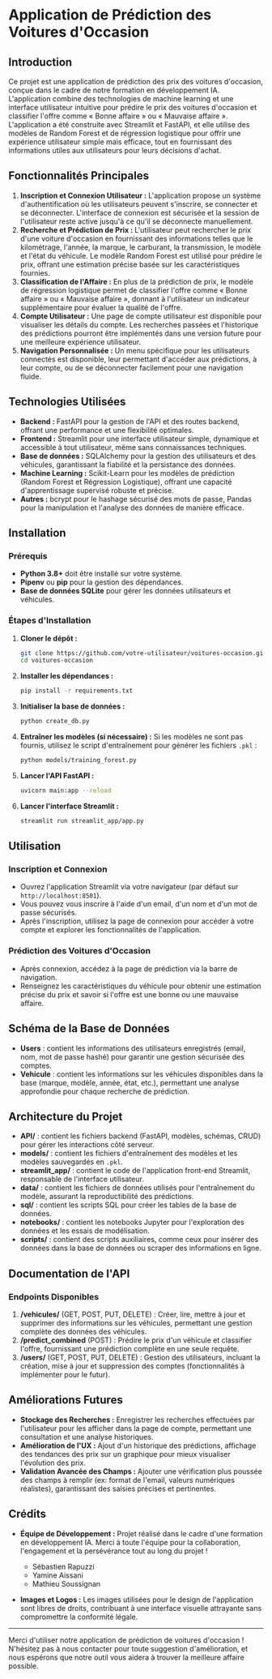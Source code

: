 # Application de Prédiction des Voitures d'Occasion

## Introduction

Ce projet est une application de prédiction des prix des voitures d'occasion, conçue dans le cadre de notre formation en développement IA. L'application combine des technologies de machine learning et une interface utilisateur intuitive pour prédire le prix des voitures d'occasion et classifier l'offre comme « Bonne affaire » ou « Mauvaise affaire ». L'application a été construite avec Streamlit et FastAPI, et elle utilise des modèles de Random Forest et de régression logistique pour offrir une expérience utilisateur simple mais efficace, tout en fournissant des informations utiles aux utilisateurs pour leurs décisions d'achat.

## Fonctionnalités Principales

1. **Inscription et Connexion Utilisateur :** L'application propose un système d'authentification où les utilisateurs peuvent s'inscrire, se connecter et se déconnecter. L'interface de connexion est sécurisée et la session de l'utilisateur reste active jusqu'à ce qu'il se déconnecte manuellement.
2. **Recherche et Prédiction de Prix :** L'utilisateur peut rechercher le prix d'une voiture d'occasion en fournissant des informations telles que le kilométrage, l'année, la marque, le carburant, la transmission, le modèle et l'état du véhicule. Le modèle Random Forest est utilisé pour prédire le prix, offrant une estimation précise basée sur les caractéristiques fournies.
3. **Classification de l'Affaire :** En plus de la prédiction de prix, le modèle de régression logistique permet de classifier l'offre comme « Bonne affaire » ou « Mauvaise affaire », donnant à l'utilisateur un indicateur supplémentaire pour évaluer la qualité de l'offre.
4. **Compte Utilisateur :** Une page de compte utilisateur est disponible pour visualiser les détails du compte. Les recherches passées et l'historique des prédictions pourront être implémentés dans une version future pour une meilleure expérience utilisateur.
5. **Navigation Personnalisée :** Un menu spécifique pour les utilisateurs connectés est disponible, leur permettant d'accéder aux prédictions, à leur compte, ou de se déconnecter facilement pour une navigation fluide.

## Technologies Utilisées

- **Backend :** FastAPI pour la gestion de l'API et des routes backend, offrant une performance et une flexibilité optimales.
- **Frontend :** Streamlit pour une interface utilisateur simple, dynamique et accessible à tout utilisateur, même sans connaissances techniques.
- **Base de données :** SQLAlchemy pour la gestion des utilisateurs et des véhicules, garantissant la fiabilité et la persistance des données.
- **Machine Learning :** Scikit-Learn pour les modèles de prédiction (Random Forest et Régression Logistique), offrant une capacité d'apprentissage supervisé robuste et précise.
- **Autres :** bcrypt pour le hashage sécurisé des mots de passe, Pandas pour la manipulation et l'analyse des données de manière efficace.

## Installation

### Prérequis

- **Python 3.8+** doit être installé sur votre système.
- **Pipenv** ou **pip** pour la gestion des dépendances.
- **Base de données SQLite** pour gérer les données utilisateurs et véhicules.

### Étapes d'Installation

1. **Cloner le dépôt :**

   ```bash
   git clone https://github.com/votre-utilisateur/voitures-occasion.git
   cd voitures-occasion
   ```

2. **Installer les dépendances :**

   ```bash
   pip install -r requirements.txt
   ```

3. **Initialiser la base de données :**

   ```bash
   python create_db.py
   ```

4. **Entraîner les modèles (si nécessaire) :**
   Si les modèles ne sont pas fournis, utilisez le script d'entraînement pour générer les fichiers `.pkl` :

   ```bash
   python models/training_forest.py
   ```

5. **Lancer l'API FastAPI :**

   ```bash
   uvicorn main:app --reload
   ```

6. **Lancer l'interface Streamlit :**

   ```bash
   streamlit run streamlit_app/app.py
   ```

## Utilisation

### Inscription et Connexion

- Ouvrez l'application Streamlit via votre navigateur (par défaut sur `http://localhost:8501`).
- Vous pouvez vous inscrire à l'aide d'un email, d'un nom et d'un mot de passe sécurisés.
- Après l'inscription, utilisez la page de connexion pour accéder à votre compte et explorer les fonctionnalités de l'application.

### Prédiction des Voitures d'Occasion

- Après connexion, accédez à la page de prédiction via la barre de navigation.
- Renseignez les caractéristiques du véhicule pour obtenir une estimation précise du prix et savoir si l'offre est une bonne ou une mauvaise affaire.

## Schéma de la Base de Données

- **Users** : contient les informations des utilisateurs enregistrés (email, nom, mot de passe hashé) pour garantir une gestion sécurisée des comptes.
- **Vehicule** : contient les informations sur les véhicules disponibles dans la base (marque, modèle, année, état, etc.), permettant une analyse approfondie pour chaque recherche de prédiction.

## Architecture du Projet

- **API/** : contient les fichiers backend (FastAPI, modèles, schémas, CRUD) pour gérer les interactions côté serveur.
- **models/** : contient les fichiers d'entraînement des modèles et les modèles sauvegardés en `.pkl`.
- **streamlit\_app/** : contient le code de l'application front-end Streamlit, responsable de l'interface utilisateur.
- **data/** : contient les fichiers de données utilisés pour l'entraînement du modèle, assurant la reproductibilité des prédictions.
- **sql/** : contient les scripts SQL pour créer les tables de la base de données.
- **notebooks/** : contient les notebooks Jupyter pour l'exploration des données et les essais de modélisation.
- **scripts/** : contient des scripts auxiliaires, comme ceux pour insérer des données dans la base de données ou scraper des informations en ligne.

## Documentation de l'API

### Endpoints Disponibles

1. **/vehicules/** (GET, POST, PUT, DELETE) : Créer, lire, mettre à jour et supprimer des informations sur les véhicules, permettant une gestion complète des données des véhicules.
2. **/predict\_combined** (POST) : Prédire le prix d'un véhicule et classifier l'offre, fournissant une prédiction complète en une seule requête.
3. **/users/** (GET, POST, PUT, DELETE) : Gestion des utilisateurs, incluant la création, mise à jour et suppression des comptes (fonctionnalités à implémenter pour le futur).

## Améliorations Futures

- **Stockage des Recherches :** Enregistrer les recherches effectuées par l'utilisateur pour les afficher dans la page de compte, permettant une consultation et une analyse historiques.
- **Amélioration de l'UX :** Ajout d'un historique des prédictions, affichage des tendances des prix sur un graphique pour mieux visualiser l'évolution des prix.
- **Validation Avancée des Champs :** Ajouter une vérification plus poussée des champs à remplir (ex: format de l'email, valeurs numériques réalistes), garantissant des saisies précises et pertinentes.

## Crédits

- **Équipe de Développement :** Projet réalisé dans le cadre d'une formation en développement IA. Merci à toute l'équipe pour la collaboration, l'engagement et la persévérance tout au long du projet !

  - Sébastien Rapuzzi
  - Yamine Aissani
  - Mathieu Soussignan

- **Images et Logos :** Les images utilisées pour le design de l'application sont libres de droits, contribuant à une interface visuelle attrayante sans compromettre la conformité légale.

---

Merci d'utiliser notre application de prédiction de voitures d'occasion ! N'hésitez pas à nous contacter pour toute suggestion d'amélioration, et nous espérons que notre outil vous aidera à trouver la meilleure affaire possible.